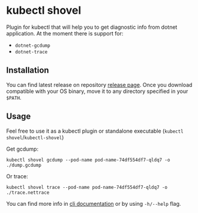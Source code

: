 # kubectl shovel

Plugin for kubectl that will help you to get diagnostic info from dotnet application.
At the moment there is support for:

* `dotnet-gcdump`
* `dotnet-trace`

## Installation

You can find latest release on repository [release page](https://github.com/dodopizza/kubectl-shovel/releases).
Once you download compatible with your OS binary, move it to any directory specified in your `$PATH`.

## Usage

Feel free to use it as a kubectl plugin or standalone executable (`kubectl shovel`/`kubectl-shovel`)

Get gcdump:

```shell
kubectl shovel gcdump --pod-name pod-name-74df554df7-qldq7 -o ./dump.gcdump
```

Or trace:

```shell
kubectl shovel trace --pod-name pod-name-74df554df7-qldq7 -o ./trace.nettrace
```

You can find more info in [cli documentation](./cli/docs/kubectl-shovel.md) or by using `-h/--help` flag.
